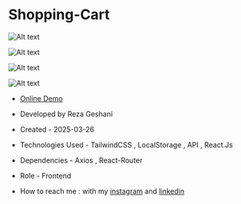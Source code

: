 # Shopping-Cart

![Alt text](https://github.com/user-attachments/assets/8b7119b2-65ac-42b9-991b-a43ed095fe33)


![Alt text](https://github.com/user-attachments/assets/566aba1e-5388-48e6-9002-e00ead34e15d)


![Alt text](https://github.com/user-attachments/assets/aa1b3826-1aa2-424b-b2dd-db15ad3bb6b3)


![Alt text](https://github.com/user-attachments/assets/7c90e210-2aca-423d-b2c7-4c9280df4141)


- [Online Demo]()

- Developed by Reza Geshani

- Created - 2025-03-26

- Technologies Used - TailwindCSS , LocalStorage , API , React.Js

- Dependencies - Axios , React-Router

- Role - Frontend

- How to reach me : with my [instagram](https://www.instagram.com/rezageshani_web) and [linkedin](http://www.linkedin.com/in/reza-geshani-web)
